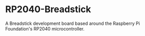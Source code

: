 # RP2040-Breadstick
 A Breadstick development board based around the Raspberry Pi Foundation's RP2040 microcontroller.
